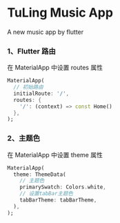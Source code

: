 # TuLing Music App

A new music app by flutter

### 1、Flutter 路由

在 MaterialApp 中设置 routes 属性
```dart
MaterialApp(
  // 初始路由
  initialRoute: '/',
  routes: {
    '/': (context) => const Home()
  },
);
```
### 2、主题色

在 MaterialApp 中设置 theme 属性
```dart
MaterialApp(
  theme: ThemeData(
    // 主题色
    primarySwatch: Colors.white,
    // 设置tabBar主题色
    tabBarTheme: tabBarTheme,
  ),
);
```
